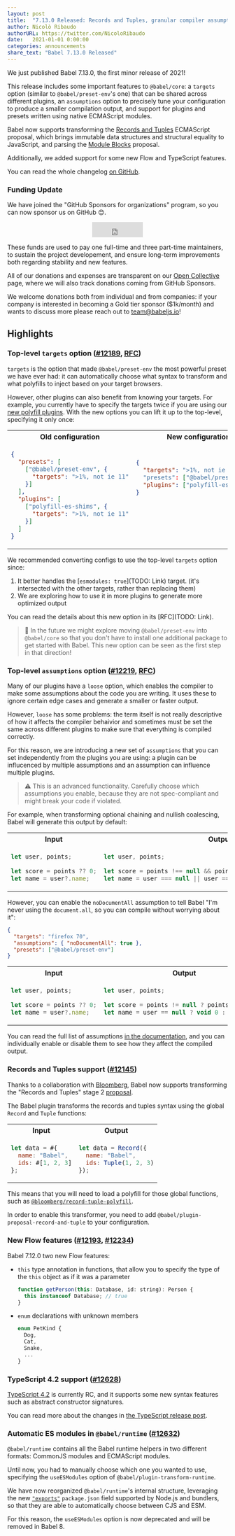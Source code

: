 ```yaml
---
layout: post
title:  "7.13.0 Released: Records and Tuples, granular compiler assumptions, and top-level targets"
author: Nicolò Ribaudo
authorURL: https://twitter.com/NicoloRibaudo
date:   2021-01-01 0:00:00
categories: announcements
share_text: "Babel 7.13.0 Released"
---
```


We just published Babel 7.13.0, the first minor release of 2021!

This release includes some important features to `@babel/core`: a `targets` option (similar to `@babel/preset-env`'s one) that can be shared across different plugins, an `assumptions` option to precisely tune your configuration to produce a smaller compilation output, and support for plugins and presets written using native ECMAScript modules.

Babel now supports transforming the [Records and Tuples](https://github.com/tc39/proposal-record-tuple) ECMAScript proposal, which brings immutable data structures and structural equality to JavaScript, and parsing the [Module Blocks](https://github.com/tc39/proposal-js-module-blocks) proposal.

Additionally, we added support for some new Flow and TypeScript features.

You can read the whole changelog [on GitHub](https://github.com/babel/babel/releases/tag/v7.12.0).

<!-- truncate -->

### Funding Update

We have joined the "GitHub Sponsors for organizations" program, so you can now sponsor us on GitHub 😊.

<iframe src="https://github.com/sponsors/babel/button" title="Sponsor Babel on GitHub" height="35" width="116" style="border: 0; margin: auto; display: block"></iframe>

These funds are used to pay one full-time and three part-time maintainers, to sustain the project developement, and ensure long-term improvements both regarding stability and new features.

All of our donations and expenses are transparent on our [Open Collective](https://opencollective.com/babel) page, where we will also track donations coming from GitHub Sponsors.

We welcome donations both from individual and from companies: if your company is interested in becoming a Gold tier sponsor ($1k/month) and wants to discuss more please reach out to [team@babeljs.io](mailto:team@babeljs.io)!

## Highlights

### Top-level `targets` option ([#12189](https://github.com/babel/babel/pull/12189), [RFC](https://github.com/babel/rfcs/pull/2))

`targets` is the option that made `@babel/preset-env` the most powerful preset we have ever had: it can automatically choose what syntax to transform and what polyfills to inject based on your target browsers.

However, other plugins can also benefit from knowing your targets. For example, you currently have to specify the targets twice if you are using our [new polyfill plugins](https://github.com/babel/babel-polyfills). With the new options you can lift it up to the top-level, specifying it only once:

<table>
<tr>
<th>Old configuration</th>
<th>New configuration</th>
</tr>
<tr>
<td>

```json
{
  "presets": [
    ["@babel/preset-env", {
      "targets": ">1%, not ie 11"
    }]
  ],
  "plugins": [
    ["polyfill-es-shims", {
      "targets": ">1%, not ie 11"
    }]
  ]
}
```

</td>
<td>

```json
{
  "targets": ">1%, not ie 11"
  "presets": ["@babel/preset-env"],
  "plugins": ["polyfill-es-shims"]
}







```

</td>
</tr>
</table>

We recommended converting configs to use the top-level `targets` option since:

1. It better handles the [`esmodules: true`](TODO: Link) target. (it's intersected with the other targets, rather than replacing them)
2. We are exploring how to use it in more plugins to generate more optimized output

You can read the details about this new option in its [RFC](TODO: Link).

> 🔮 In the future we might explore moving `@babel/preset-env` into `@babel/core` so that you don't have to install one additional package to get started with Babel. This new option can be seen as the first step in that direction!

### Top-level `assumptions` option ([#12219](https://github.com/babel/babel/pull/12219), [RFC](https://github.com/babel/rfcs/pull/5))

Many of our plugins have a `loose` option, which enables the compiler to make some assumptions about the code you are writing. It uses these to ignore certain edge cases and generate a smaller or faster output.

However, `loose` has some problems: the term itself is not really descriptive of how it affects the compiler behaivior and sometimes must be set the same across different plugins to make sure that everything is compiled correctly.

For this reason, we are introducing a new set of `assumptions` that you can set independently from the plugins you are using: a plugin can be influcenced by multiple assumptions and an assumption can influence multiple plugins.

> :warning: This is an advanced functionality. Carefully choose which assumptions you enable, because they are not spec-compliant and might break your code if violated.

For example, when transforming optional chaining and nullish coalescing, Babel will generate this output by default:

<table>
<tr>
<th>Input</th>
<th>Output</th>
</tr>
<tr>
<td>

```js
let user, points;

let score = points ?? 0;
let name = user?.name;
```

</td>
<td>

```js
let user, points;

let score = points !== null && points !== void 0 ? points : 0;
let name = user === null || user === void 0 ? void 0 : user.name;
```

</td>
</tr>
</table>

However, you can enable the `noDocumentAll` assumption to tell Babel "I'm never using the `document.all`, so you can compile without worrying about it":

```json
{
  "targets": "firefox 70",
  "assumptions": { "noDocumentAll": true },
  "presets": ["@babel/preset-env"]
}
```

<table>
<tr>
<th>Input</th>
<th>Output</th>
</tr>
<tr>
<td>

```js
let user, points;

let score = points ?? 0;
let name = user?.name;
```

</td>
<td>

```js
let user, points;

let score = points != null ? points : 0;
let name = user == null ? void 0 : user.name;
```

</td>
</tr>
</table>

You can read the full list of assumptions [in the documentation](https://babeljs.io/assumptions), and you can individually enable or disable them to see how they affect the compiled output.

### Records and Tuples support ([#12145](https://github.com/babel/babel/pull/12145))

Thanks to a collaboration with [Bloomberg](https://www.techatbloomberg.com/), Babel now supports transforming the "Records and Tuples" stage 2 [proposal](https://github.com/tc39/proposal-record-tuple).

The Babel plugin transforms the records and tuples syntax using the global `Record` and `Tuple` functions:

<table>
<tr>
<th>Input</th>
<th>Output</th>
</tr>
<tr>
<td>

```js
let data = #{
  name: "Babel",
  ids: #[1, 2, 3]
};
```

</td>
<td>

```js
let data = Record({
  name: "Babel",
  ids: Tuple(1, 2, 3)
});
```

</td>
</tr>
</table>

This means that you will need to load a polyfill for those global functions, such as [`@bloomberg/record-tuple-polyfill`](https://www.npmjs.com/package/@bloomberg/record-tuple-polyfill).

In order to enable this transformer, you need to add `@babel/plugin-proposal-record-and-tuple` to your configuration.

### New Flow features ([#12193](https://github.com/babel/babel/pull/12193), [#12234](https://github.com/babel/babel/pull/12234))

Babel 7.12.0 two new Flow features:

- `this` type annotation in functions, that allow you to specify the type of the `this` object as if it was a parameter

  ```js
  function getPerson(this: Database, id: string): Person {
    this instanceof Database; // true
  }
  ```

- `enum` declarations with unknown members

  ```js
  enum PetKind {
    Dog,
    Cat,
    Snake,
    ...
  }
  ```

### TypeScript 4.2 support ([#12628](https://github.com/babel/babel/pull/12628))

[TypeScript 4.2](https://devblogs.microsoft.com/typescript/announcing-typescript-4-2-rc/) is currently RC, and it supports some new syntax features such as abstract constructor signatures.

You can read more about the changes in [the TypeScript release post](https://devblogs.microsoft.com/typescript/announcing-typescript-4-2-beta/).

### Automatic ES modules in `@babel/runtime` ([#12632](https://github.com/babel/babel/pull/12632))

`@babel/runtime` contains all the Babel runtime helpers in two different formats: CommonJS modules and ECMAScript modules.

Until now, you had to manually choose which one you wanted to use, specifying the `useESModules` option of `@babel/plugin-transform-runtime`.

We have now reorganized `@babel/runtime`'s internal structure, leveraging the new [`"exports"`](https://nodejs.org/api/packages.html#packages_package_entry_points) `package.json` field supported by Node.js and bundlers, so that they are able to automatically choose between CJS and ESM.

For this reason, the `useESModules` option is now deprecated and will be removed in Babel 8.
